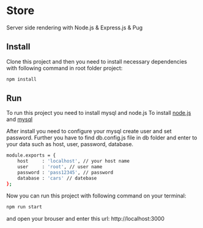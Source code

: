 # Store
Server side rendering with Node.js &amp; Express.js &amp; Pug
## Install
Clone this project and then you need to install necessary dependencies with following command in root folder project:
```sh
npm install
```
## Run
To run this project you need to install mysql and node.js
To install [node.js](https://nodejs.org/) and [mysql](https://www.mysql.com/)

After install you need to configure your mysql create user and set password.
Further you have to find db.config.js file in db folder and enter to your data such as host, user, password, database.
```sh
module.exports = {
    host     : 'localhost', // your host name
    user     : 'root', // user name
    password : 'pass12345', // password
    database : 'cars' // datebase
};
```
Now you can run this project with following command on your terminal:
```sh
npm run start
```
and open your brouser and enter this url: http://localhost:3000